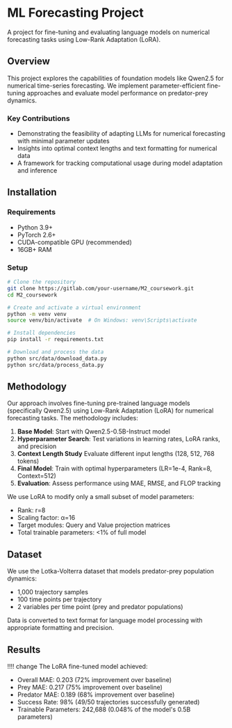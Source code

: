 # ML Forecasting Project

A project for fine-tuning and evaluating language models on numerical forecasting tasks using Low-Rank Adaptation (LoRA).

## Overview

This project explores the capabilities of foundation models like Qwen2.5 for numerical time-series forecasting. 
We implement parameter-efficient fine-tuning approaches and evaluate model performance on predator-prey dynamics.

### Key Contributions

* Demonstrating the feasibility of adapting LLMs for numerical forecasting with minimal parameter updates
* Insights into optimal context lengths and text formatting for numerical data
* A framework for tracking computational usage during model adaptation and inference

## Installation

### Requirements

* Python 3.9+
* PyTorch 2.6+
* CUDA-compatible GPU (recommended)
* 16GB+ RAM

### Setup

```bash
# Clone the repository
git clone https://gitlab.com/your-username/M2_coursework.git
cd M2_coursework

# Create and activate a virtual environment
python -m venv venv
source venv/bin/activate  # On Windows: venv\Scripts\activate

# Install dependencies
pip install -r requirements.txt

# Download and process the data
python src/data/download_data.py
python src/data/process_data.py
```
## Methodology
Our approach involves fine-tuning pre-trained language models (specifically Qwen2.5) using Low-Rank Adaptation (LoRA) for numerical forecasting tasks. The methodology includes:
1. **Base Model**: Start with Qwen2.5-0.5B-Instruct model
2. **Hyperparameter Search**: Test variations in learning rates, LoRA ranks, and precision
3. **Context Length Study** Evaluate different input lengths (128, 512, 768 tokens)
4. **Final Model**: Train with optimal hyperparameters (LR=1e-4, Rank=8, Context=512)
5. **Evaluation**: Assess performance using MAE, RMSE, and FLOP tracking

We use LoRA to modify only a small subset of model parameters:

* Rank: r=8
* Scaling factor: α=16
* Target modules: Query and Value projection matrices
* Total trainable parameters: <1% of full model


## Dataset
We use the Lotka-Volterra dataset that models predator-prey population dynamics:
* 1,000 trajectory samples
* 100 time points per trajectory
* 2 variables per time point (prey and predator populations)

Data is converted to text format for language model processing with appropriate formatting and precision.

## Results
!!!! change
The LoRA fine-tuned model achieved:

* Overall MAE: 0.203 (72% improvement over baseline)
* Prey MAE: 0.217 (75% improvement over baseline)
* Predator MAE: 0.189 (68% improvement over baseline)
* Success Rate: 98% (49/50 trajectories successfully generated)
* Trainable Parameters: 242,688 (0.048% of the model's 0.5B parameters)

